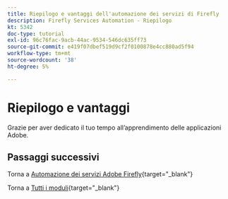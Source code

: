```yaml
---
title: Riepilogo e vantaggi dell'automazione dei servizi di Firefly
description: Firefly Services Automation - Riepilogo
kt: 5342
doc-type: tutorial
exl-id: 96c76fac-9acb-44ac-9534-546dc635ff73
source-git-commit: e419f07dbef519d9cf2f0100878e4cc880ad5f94
workflow-type: tm+mt
source-wordcount: '38'
ht-degree: 5%

---
```


# Riepilogo e vantaggi

Grazie per aver dedicato il tuo tempo all’apprendimento delle applicazioni Adobe.

## Passaggi successivi

Torna a [Automazione dei servizi Adobe Firefly](./automation.md){target="_blank"}

Torna a [Tutti i moduli](./../../../overview.md){target="_blank"}
